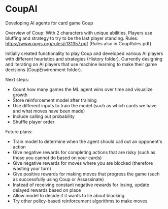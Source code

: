 # CoupAI
Developing AI agents for card game Coup

Overview of Coup: With 2 characters with unique abilities, Players use bluffing and strategy to try to be the last player standing.
Rules: https://www.qugs.org/rules/r131357.pdf (Rules also in CoupRules.pdf)

Initially created functionality to play Coup and developed various AI players with different heuristics and strategies (History folder). Currently designing and iterating on AI players that use machine learning to make their game decisions (CoupEnvironment folder).

Next steps:
* Count how many games the ML agent wins over time and visualize growth
* Store reinforcement model after training
* Use different inputs to train the model (such as which cards we have and what moves have been made)
* Include calling out probability
* Shuffle player order

Future plans:
* Train model to determine when the agent should call out an opponent's action
* Give negative rewards for completing actions that are risky (such as those you cannot do based on your cards)
* Give negative rewards for moves where you are blocked (therefore wasting your turn)
* Give positive rewards for making moves that progress the game (such as successfully using Coup or Assassinate)
* Instead of receiving constant negative rewards for losing, update delayed rewards based on place
* Allow model to decide if it wants to lie about blocking
* Try other policy-based reinforcement algorithms to make moves